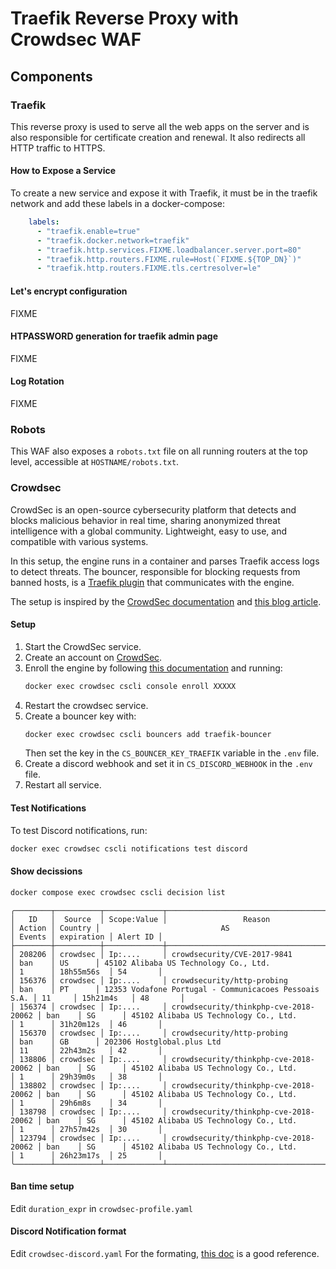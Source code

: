 # Traefik Reverse Proxy with Crowdsec WAF

## Components

### Traefik

This reverse proxy is used to serve all the web apps on the server and is also responsible for certificate creation and renewal. It also redirects all HTTP traffic to HTTPS.

#### How to Expose a Service

To create a new service and expose it with Traefik, it must be in the traefik network and add these labels in a docker-compose:

```yaml
    labels:
      - "traefik.enable=true"
      - "traefik.docker.network=traefik"
      - "traefik.http.services.FIXME.loadbalancer.server.port=80"
      - "traefik.http.routers.FIXME.rule=Host(`FIXME.${TOP_DN}`)"
      - "traefik.http.routers.FIXME.tls.certresolver=le"
```


#### Let's encrypt configuration

FIXME

#### HTPASSWORD generation for traefik admin page

FIXME

#### Log Rotation

FIXME

### Robots

This WAF also exposes a `robots.txt` file on all running routers at the top level, accessible at `HOSTNAME/robots.txt`.

### Crowdsec

CrowdSec is an open-source cybersecurity platform that detects and blocks malicious behavior in real time, sharing anonymized threat intelligence with a global community. Lightweight, easy to use, and compatible with various systems.

In this setup, the engine runs in a container and parses Traefik access logs to detect threats. The bouncer, responsible for blocking requests from banned hosts, is a [Traefik plugin](https://plugins.traefik.io/plugins/6335346ca4caa9ddeffda116/crowdsec-bouncer-traefik-plugin) that communicates with the engine.

The setup is inspired by the [CrowdSec documentation](https://docs.crowdsec.net/docs/intro/) and [this blog article](https://www.crowdsec.net/blog/enhance-docker-compose-security).

#### Setup

1. Start the CrowdSec service.
2. Create an account on [CrowdSec](https://app.crowdsec.net/).
3. Enroll the engine by following [this documentation](https://docs.crowdsec.net/u/getting_started/post_installation/console/#your-first-enrollment) and running:  
   ```sh
   docker exec crowdsec cscli console enroll XXXXX
   ```
4. Restart the crowdsec service.
5. Create a bouncer key with:  
   ```sh
   docker exec crowdsec cscli bouncers add traefik-bouncer
   ```
   Then set the key in the `CS_BOUNCER_KEY_TRAEFIK` variable in the `.env` file.
6. Create a discord webhook and set it in `CS_DISCORD_WEBHOOK` in the `.env` file.
7. Restart all service.

#### Test Notifications

To test Discord notifications, run:  

```sh
docker exec crowdsec cscli notifications test discord
``` 

#### Show decissions

```sh
docker compose exec crowdsec cscli decision list
```

```
╭────────┬──────────┬─────────────┬───────────────────────────────────────┬────────┬─────────┬───────────────────────────────────────────────────────┬────────┬────────────┬──────────╮
│   ID   │  Source  │ Scope:Value │                 Reason                │ Action │ Country │                           AS                          │ Events │ expiration │ Alert ID │
├────────┼──────────┼─────────────┼───────────────────────────────────────┼────────┼─────────┼───────────────────────────────────────────────────────┼────────┼────────────┼──────────┤
│ 208206 │ crowdsec │ Ip:....     │ crowdsecurity/CVE-2017-9841           │ ban    │ US      │ 45102 Alibaba US Technology Co., Ltd.                 │ 1      │ 18h55m56s  │ 54       │
│ 156376 │ crowdsec │ Ip:....     │ crowdsecurity/http-probing            │ ban    │ PT      │ 12353 Vodafone Portugal - Communicacoes Pessoais S.A. │ 11     │ 15h21m4s   │ 48       │
│ 156374 │ crowdsec │ Ip:....     │ crowdsecurity/thinkphp-cve-2018-20062 │ ban    │ SG      │ 45102 Alibaba US Technology Co., Ltd.                 │ 1      │ 31h20m12s  │ 46       │
│ 156370 │ crowdsec │ Ip:....     │ crowdsecurity/http-probing            │ ban    │ GB      │ 202306 Hostglobal.plus Ltd                            │ 11     │ 22h43m2s   │ 42       │
│ 138806 │ crowdsec │ Ip:....     │ crowdsecurity/thinkphp-cve-2018-20062 │ ban    │ SG      │ 45102 Alibaba US Technology Co., Ltd.                 │ 1      │ 29h39m0s   │ 38       │
│ 138802 │ crowdsec │ Ip:....     │ crowdsecurity/thinkphp-cve-2018-20062 │ ban    │ SG      │ 45102 Alibaba US Technology Co., Ltd.                 │ 1      │ 29h6m8s    │ 34       │
│ 138798 │ crowdsec │ Ip:....     │ crowdsecurity/thinkphp-cve-2018-20062 │ ban    │ SG      │ 45102 Alibaba US Technology Co., Ltd.                 │ 1      │ 27h57m42s  │ 30       │
│ 123794 │ crowdsec │ Ip:....     │ crowdsecurity/thinkphp-cve-2018-20062 │ ban    │ SG      │ 45102 Alibaba US Technology Co., Ltd.                 │ 1      │ 26h23m17s  │ 25       │
╰────────┴──────────┴─────────────┴───────────────────────────────────────┴────────┴─────────┴───────────────────────────────────────────────────────┴────────┴────────────┴──────────╯
```

#### Ban time setup

Edit `duration_expr` in `crowdsec-profile.yaml`

#### Discord Notification format

Edit `crowdsec-discord.yaml`  For the formating, [this doc](https://discordjs.guide/popular-topics/embeds.html#using-an-embed-object) is a good reference.
